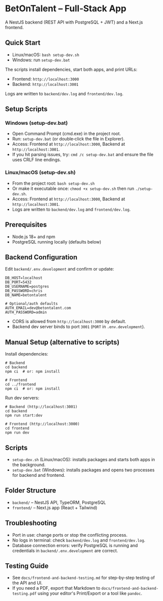 # BetOnTalent – Full‑Stack App

A NestJS backend (REST API with PostgreSQL + JWT) and a Next.js frontend.

## Quick Start

- Linux/macOS: `bash setup-dev.sh`
- Windows: run `setup-dev.bat`

The scripts install dependencies, start both apps, and print URLs:
- Frontend: `http://localhost:3000`
- Backend: `http://localhost:3001`

Logs are written to `backend/dev.log` and `frontend/dev.log`.

## Setup Scripts

### Windows (setup-dev.bat)

- Open Command Prompt (cmd.exe) in the project root.
- Run: `setup-dev.bat` (or double‑click the file in Explorer).
- Access: Frontend at `http://localhost:3000`, Backend at `http://localhost:3001`.
- If you hit parsing issues, try: `cmd /c setup-dev.bat` and ensure the file uses CRLF line endings.

### Linux/macOS (setup-dev.sh)

- From the project root: `bash setup-dev.sh`
- Or make it executable once: `chmod +x setup-dev.sh` then run `./setup-dev.sh`.
- Access: Frontend at `http://localhost:3000`, Backend at `http://localhost:3001`.
- Logs are written to `backend/dev.log` and `frontend/dev.log`.

## Prerequisites

- Node.js 18+ and npm
- PostgreSQL running locally (defaults below)

## Backend Configuration

Edit `backend/.env.development` and confirm or update:

```
DB_HOST=localhost
DB_PORT=5432
DB_USERNAME=postgres
DB_PASSWORD=chris
DB_NAME=betontalent

# Optional/auth defaults
AUTH_EMAIL=dev@betontalent.com
AUTH_PASSWORD=admin
```

- CORS is allowed from `http://localhost:3000` by default.
- Backend dev server binds to port `3001` (`PORT` in `.env.development`).

## Manual Setup (alternative to scripts)

Install dependencies:

```
# Backend
cd backend
npm ci  # or: npm install

# Frontend
cd ../frontend
npm ci  # or: npm install
```

Run dev servers:

```
# Backend (http://localhost:3001)
cd backend
npm run start:dev

# Frontend (http://localhost:3000)
cd frontend
npm run dev
```

## Scripts

- `setup-dev.sh` (Linux/macOS): installs packages and starts both apps in the background.
- `setup-dev.bat` (Windows): installs packages and opens two processes for backend and frontend.

## Folder Structure

- `backend/` – NestJS API, TypeORM, PostgreSQL
- `frontend/` – Next.js app (React + Tailwind)

## Troubleshooting

- Port in use: change ports or stop the conflicting process.
- No logs in terminal: check `backend/dev.log` and `frontend/dev.log`.
- Database connection errors: verify PostgreSQL is running and credentials in `backend/.env.development` are correct.

## Testing Guide

- See `docs/frontend-and-backend-testing.md` for step-by-step testing of the API and UI.
- If you need a PDF, export that Markdown to `docs/frontend-and-backend-testing.pdf` using your editor's Print/Export or a tool like `pandoc`.
